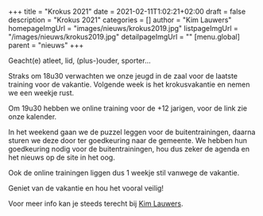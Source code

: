 +++
title = "Krokus 2021"
date = 2021-02-11T1:02:21+02:00
draft = false
description = "Krokus 2021"
categories = []
author = "Kim Lauwers"
homepageImgUrl = "images/nieuws/krokus2019.jpg"
listpageImgUrl = "/images/nieuws/krokus2019.jpg"
detailpageImgUrl = ""
[menu.global]
    parent = "nieuws"
+++



Geacht(e) atleet, lid, (plus-)ouder, sporter…

Straks om 18u30 verwachten we onze jeugd in de zaal voor de laatste training voor de vakantie. Volgende week is het krokusvakantie en nemen we een weekje rust.

Om 19u30 hebben we online training voor de +12 jarigen, voor de link zie onze kalender.

In het weekend gaan we de puzzel leggen voor de buitentrainingen, daarna sturen we deze door ter goedkeuring naar de gemeente. We hebben hun goedkeuring nodig voor de buitentrainingen, hou dus zeker de agenda en het nieuws op de site in het oog.

Ook de online trainingen liggen dus 1 weekje stil vanwege de vakantie.

Geniet van de vakantie en hou het vooral veilig!

Voor meer info kan je steeds terecht bij [Kim Lauwers](https://www.jujitsukeerbergen.be/trainers/#Kim_Lauwers).